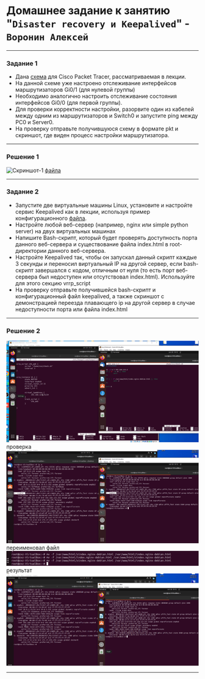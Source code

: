 # Домашнее задание к занятию "`Disaster recovery и Keepalived`" - `Воронин Алексей`



------


### Задание 1
- Дана [схема](1/hsrp_advanced.pkt) для Cisco Packet Tracer, рассматриваемая в лекции.
- На данной схеме уже настроено отслеживание интерфейсов маршрутизаторов Gi0/1 (для нулевой группы)
- Необходимо аналогично настроить отслеживание состояния интерфейсов Gi0/0 (для первой группы).
- Для проверки корректности настройки, разорвите один из кабелей между одним из маршрутизаторов и Switch0 и запустите ping между PC0 и Server0.
- На проверку отправьте получившуюся схему в формате pkt и скриншот, где виден процесс настройки маршрутизатора.

---

### Решение 1

![Скриншот-1]([https://github.com/ZetIxzet/hw-01/blob/main/132309.png](https://github.com/ZetIxzet/sflt-1/blob/main/163541.png))
[файла](https://github.com/ZetIxzet/sflt-1/blob/main/hsrp_advanced.pkt)

---


### Задание 2
- Запустите две виртуальные машины Linux, установите и настройте сервис Keepalived как в лекции, используя пример конфигурационного [файла](1/keepalived-simple.conf).
- Настройте любой веб-сервер (например, nginx или simple python server) на двух виртуальных машинах
- Напишите Bash-скрипт, который будет проверять доступность порта данного веб-сервера и существование файла index.html в root-директории данного веб-сервера.
- Настройте Keepalived так, чтобы он запускал данный скрипт каждые 3 секунды и переносил виртуальный IP на другой сервер, если bash-скрипт завершался с кодом, отличным от нуля (то есть порт веб-сервера был недоступен или отсутствовал index.html). Используйте для этого секцию vrrp_script
- На проверку отправьте получившейся bash-скрипт и конфигурационный файл keepalived, а также скриншот с демонстрацией переезда плавающего ip на другой сервер в случае недоступности порта или файла index.html


---

### Решение 2

![Скриншот-2](https://github.com/ZetIxzet/sflt-1/blob/main/192237.png)
проверка
![Скриншот-3](https://github.com/ZetIxzet/sflt-1/blob/main/192247.png)
переименовал файл
![Скриншот-4](https://github.com/ZetIxzet/sflt-1/blob/main/193229.png)
результат
![Скриншот-5](https://github.com/ZetIxzet/sflt-1/blob/main/193214.png)

---
